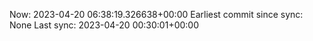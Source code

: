 Now: 2023-04-20 06:38:19.326638+00:00 Earliest commit since sync: None Last sync: 2023-04-20 00:30:01+00:00
